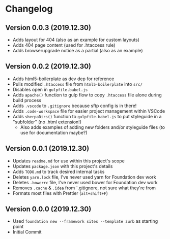 # Changelog

## Version 0.0.3 (2019.12.30)

- Adds layout for 404 (also as an example for custom layouts)
- Adds 404 page content (used for .htaccess rule)
- Adds browserupgrade notice as a partial (also as an example)

## Version 0.0.2 (2019.12.30)

- Adds html5-boilerplate as dev dep for reference
- Pulls modified `.htaccess` file from `html5-boilerplate` into `src/`
- Disables open in `gulpfile.babel.js`
- Adds `apache()` function to gulp flow to copy `.htaccess` file alone during build process
- Adds `.vscode` to `.gitignore` because sftp config is in there!
- Adds `.code-workspace` file for easier project management within VSCode
- Adds `sherpaDirs()` function to `gulpfile.babel.js` to put styleguide in a "subfolder" (no .html extension!)
  - Also adds examples of adding new folders and/or styleguide files (to use for documentation maybe?)

## Version 0.0.1 (2019.12.30)

- Updates `readme.md` for use within this project's scope
- Updates `package.json` with this project's details
- Adds `TODO.md` to track desired internal tasks
- Deletes `yarn.lock` file, I've never used yarn for Foundation dev work
- Deletes `.bowerrc` file, I've never used bower for Foundation dev work
- Removes `.cache` & `.idea` from `.gitignore, not sure what they're from
- Formats most files with Prettier (`alt+shift+F`)

## Version 0.0.0 (2019.12.30)

- Used `foundation new --framework sites --template zurb` as starting point
- Initial Commit

